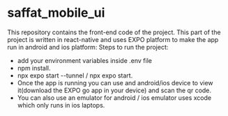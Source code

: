 # saffat_mobile_ui
This repository contains the front-end code of the project. This part of the project is written in react-native and uses EXPO platform to make the app run in android and ios platform:
Steps to run the project:
- add your environment variables inside .env file
- npm install.
- npx expo start --tunnel / npx expo start.
- Once the app is running you can use and android/ios device to view it(download the EXPO go app in your device) and scan the qr code.
- You can also use an emulator for android / ios emulator uses xcode which only runs in ios laptops.
